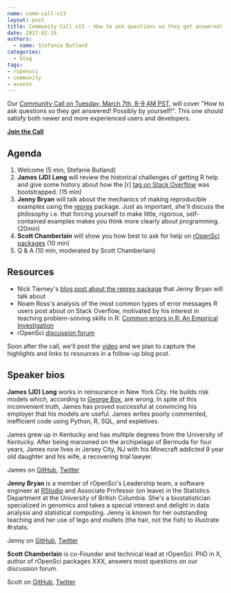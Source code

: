```yaml
---
name: comm-call-v13
layout: post
title: Community Call v13 - How to ask questions so they get answered! Possibly by yourself!
date: 2017-02-16
authors:
  - name: Stefanie Butland
categories:
  - blog
tags:
- ropensci
- community
- events
---
```


Our [Community Call on Tuesday, March 7th, 8-9 AM PST](https://github.com/ropensci/commcalls/issues/14), will cover "How to ask questions so they get answered! Possibly by yourself!". This one should satisfy both newer and more experienced users and developers.

**[Join the Call](https://github.com/ropensci/commcalls/issues/14)**

Agenda
-----------------------------------------------------------------
1. Welcome (5 min, Stefanie Butland)
2. **James (JD) Long** will review the historical challenges of getting R help and give some history about how the [r] [tag on Stack Overflow](http://stackoverflow.com/questions/tagged/r) was bootstrapped. (15 min)
3. **Jenny Bryan** will talk about the mechanics of making reproducible examples using the [reprex](https://github.com/jennybc/reprex) package. Just as important, she'll discuss the philosophy i.e. that forcing yourself to make little, rigorous, self-contained examples makes you think more clearly about programming. (20min)
4. **Scott Chamberlain** will show you how best to ask for help on [rOpenSci packages](http://ropensci.org/packages/) (10 min)
5. Q & A (10 min, moderated by Scott Chamberlain)

Resources
-----------------------------------------------------------------
- Nick Tierney's [blog post about the reprex package](http://www.njtierney.com/r/rbloggers/2017/01/11/reprex-magic/) that Jenny Bryan will talk about
- Noam Ross's analysis of the most common types of error messages R users post about on Stack Overflow, motivated by his interest in teaching problem-solving skills in R: [Common errors in R: An Empirical Investigation](https://github.com/noamross/zero-dependency-problems/blob/master/misc/stack-overflow-common-r-errors.md)
- rOpenSci [discussion forum](https://discuss.ropensci.org/)

Soon after the call, we'll post the [video](https://vimeo.com/ropensci/videos) and we plan to capture the highlights and links to resources in a follow-up blog post.

Speaker bios
-----------------------------------------------------------------
**James (JD) Long** works in reinsurance in New York City. He builds risk models which, according to [George Box](http://www.tandfonline.com/doi/abs/10.1080/01621459.1976.10480949), are wrong. In spite of this inconvenient truth, James has proved successful at convincing his employer that his models are useful. James writes poorly commented, inefficient code using Python, R, SQL, and expletives.

James grew up in Kentucky and has multiple degrees from the University of Kentucky. After being marooned on the archipelago of Bermuda for four years, James now lives in Jersey City, NJ with his Minecraft addicted 9 year old daughter and his wife, a recovering trial lawyer.

James on [GitHub](https://github.com/CerebralMastication), [Twitter](https://twitter.com/CMastication)

**Jenny Bryan** is a member of rOpenSci's Leadership team, a software engineer at [RStudio](https://www.rstudio.com/) and Associate Professor (on leave) in the Statistics Department at the University of British Columbia. She's a biostatistician specialized in genomics and takes a special interest and delight in data analysis and statistical computing. Jenny is known for her outstanding teaching and her use of lego and mullets (the hair, not the fish) to illustrate #rstats.

Jenny on [GitHub](https://github.com/jennybc), [Twitter](https://twitter.com/jennybryan)

**Scott Chamberlain** is co-Founder and technical lead at rOpenSci. PhD in X, author of rOpenSci packages XXX, answers most questions on our discussion forum.

Scott on [GitHub](https://github.com/sckott), [Twitter](https://twitter.com/sckottie)
